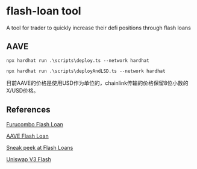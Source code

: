 # flash-loan tool
A tool for trader to quickly increase their defi positions through flash loans


## AAVE
```
npx hardhat run .\scripts\deploy.ts --network hardhat
```

```
npx hardhat run .\scripts\deployAndLSD.ts --network hardhat
```

目前AAVE的价格是使用USD作为单位的，chainlink传输的价格保留8位小数的X/USD价格。

## References

[Furucombo Flash Loan](https://docs.furucombo.app/using-furucombo-1/tutorials/flashloan-combo)

[AAVE Flash Loan](https://docs.aave.com/developers/guides/flash-loans)

[Sneak peek at Flash Loans](https://medium.com/aave/sneak-peek-at-flash-loans-f2b28a394d62)

[Uniswap V3 Flash](https://docs.uniswap.org/contracts/v3/guides/flash-integrations/calling-flash)

